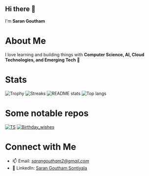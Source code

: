 ## Hi there 👋
I'm **Saran Goutham**

# About Me
I love learning and building things with **Computer Science, AI, Cloud Technologies, and Emerging Tech** 🚀  

# Stats
![Trophy](https://github-profile-trophy.vercel.app/?username=SaranGoutham&theme=onedark)
![Streaks](https://github-readme-streak-stats.herokuapp.com?user=SaranGoutham&theme=onedark)
![README stats](https://github-readme-stats.vercel.app/api?username=SaranGoutham&layout=compact&count_private=true&show_icons=true&include_all_commits=true&theme=onedark)
![Top langs](https://github-readme-stats.vercel.app/api/top-langs/?username=SaranGoutham&layout=compact&langs_count=10&theme=onedark)


 # Some notable repos
[![TS](https://github-readme-stats.vercel.app/api/pin/?username=SaranGoutham&repo=TS&show_owner=true&theme=onedark)](https://github.com/SaranGoutham/TS)
[![Birthday_wishes](https://github-readme-stats.vercel.app/api/pin/?username=SaranGoutham&repo=Birthday_wishes&show_owner=true&theme=onedark)](https://github.com/SaranGoutham/Birthday_wishes)
<!--[![godns](https://github-readme-stats.vercel.app/api/pin/?username=NrdyBhu1&repo=godns&show_owner=true&theme=onedark)](https://github.com/NrdyBhu1/godns)
[![Atlas-Jekyll-Theme](https://github-readme-stats.vercel.app/api/pin/?username=NrdyBhu1&repo=atlas-jekyll-theme&show_owner=true&theme=onedark)](https://github.com/NrdyBhu1/atlas-jekyll-theme)
[![Urlon](https://github-readme-stats.vercel.app/api/pin/?username=NrdyBhu1&repo=urlon&show_owner=true&theme=onedark)](https://github.com/NrdyBhu1/urlon)

# Some Contributions
[![COGE](https://github-readme-stats.vercel.app/api/pin/?username=NrdyBhu1&repo=COGE&show_owner=true&theme=onedark)](https://github.com/NrdyBhu1/COGE)
[![BFZip](https://github-readme-stats.vercel.app/api/pin/?username=NrdyBhu1&repo=BFZip&show_owner=true&theme=onedark)](https://github.com/NrdyBhu1/BFZip)
[![PYMon](https://github-readme-stats.vercel.app/api/pin/?username=NrdyBhu1&repo=py-mon&show_owner=true&theme=onedark)](https://github.com/NrdyBhu1/py-mon)
[![The2020CoderBot](https://github-readme-stats.vercel.app/api/pin/?username=NrdyBhu1&repo=The2020CoderBot&show_owner=true&theme=onedark)](https://github.com/NrdyBhu1/The2020CoderBot)

# My dotfiles
[![DotFiles](https://github-readme-stats.vercel.app/api/pin/?username=NrdyBhu1&repo=dotfiles&show_owner=true&theme=onedark)](https://github.com/NrdyBhu1/dotfiles) -->

# Connect with Me
- 📫 Email: *sarangoutham2@gmail.com*  
- <div class="badge-base LI-profile-badge" data-locale="en_US" data-size="medium" data-theme="dark" data-type="VERTICAL" data-vanity="sontiyala-saran-goutham" data-version="v1">💼 LinkedIn: <a class="badge-base__link LI-simple-link" href="https://in.linkedin.com/in/sontiyala-saran-goutham?trk=profile-badge">Saran Goutham Sontiyala</a></div>
              
